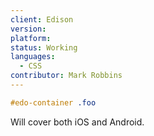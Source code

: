 ```yaml
---
client: Edison
version:
platform:
status: Working
languages:
  - CSS
contributor: Mark Robbins
---
```


```css
#edo-container .foo
```

Will cover both iOS and Android.
